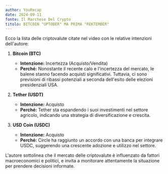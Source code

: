 ```yaml
---
author: YouRecap
date: 2024-09-11
fonte: Il Marchese Del Crypto
titolo: BITCOIN "UPTOBER" MA PRIMA "REKTEMBER"
---
```


Ecco la lista delle criptovalute citate nel video con le relative intenzioni dell'autore:

1. **Bitcoin (BTC)**
   - **Intenzione:** Incertezza (Acquisto/Vendita)
   - **Perché:** Nonostante il recente calo e l'incertezza del mercato, le balene stanno facendo acquisti significativi. Tuttavia, ci sono previsioni di ribassi potenziali a seconda dell'esito delle elezioni presidenziali USA.

2. **Tether (USDT)**
   - **Intenzione:** Acquisto
   - **Perché:** Tether sta espandendo i suoi investimenti nel settore agricolo, indicando una strategia di diversificazione e crescita.

3. **USD Coin (USDC)**
   - **Intenzione:** Acquisto
   - **Perché:** Circle ha raggiunto un accordo con una banca per integrare USDC, suggerendo una crescente adozione e utilizzo nel settore.

L'autore sottolinea che il mercato delle criptovalute è influenzato da fattori macroeconomici e politici, e invita a monitorare attentamente la situazione per prendere decisioni informate.
